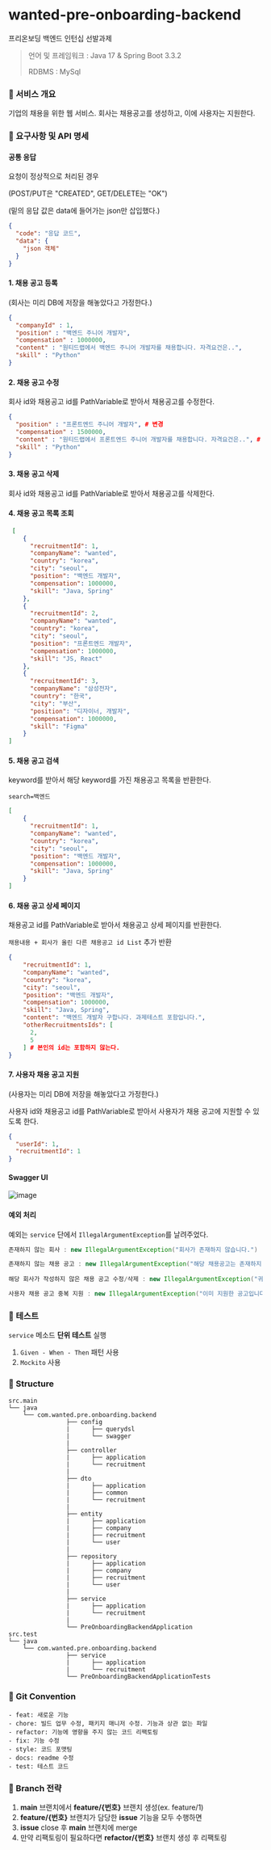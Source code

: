 # wanted-pre-onboarding-backend
프리온보딩 백엔드 인턴십 선발과제

> 언어 및 프레임워크 : Java 17 & Spring Boot 3.3.2
> 
> RDBMS : MySql

### 📌 서비스 개요
기업의 채용을 위한 웹 서비스. 
회사는 채용공고를 생성하고, 이에 사용자는 지원한다.

### 📌 요구사항 및 API 명세
#### 공통 응답
요청이 정상적으로 처리된 경우

(POST/PUT은 "CREATED", GET/DELETE는 "OK")

(밑의 응답 값은 data에 들어가는 json만 삽입했다.)
```json
{
  "code": "응답 코드",
  "data": {
    "json 객체"
  }
}
```
#### 1. 채용 공고 등록
(회사는 미리 DB에 저장을 해놓았다고 가정한다.)
```json
{
  "companyId" : 1,
  "position" : "백엔드 주니어 개발자",
  "compensation" : 1000000,
  "content" : "원티드랩에서 백엔드 주니어 개발자를 채용합니다. 자격요건은..",
  "skill" : "Python"
}
```

#### 2. 채용 공고 수정
회사 id와 채용공고 id를 PathVariable로 받아서 채용공고를 수정한다.
```json
{
  "position" : "프론트엔드 주니어 개발자", # 변경
  "compensation" : 1500000,
  "content" : "원티드랩에서 프론트엔드 주니어 개발자를 채용합니다. 자격요건은..", # 변경
  "skill" : "Python"
}
```

#### 3. 채용 공고 삭제
회사 id와 채용공고 id를 PathVariable로 받아서 채용공고를 삭제한다.

#### 4. 채용 공고 목록 조회
```json
 [
    {
      "recruitmentId": 1,
      "companyName": "wanted",
      "country": "korea",
      "city": "seoul",
      "position": "백엔드 개발자",
      "compensation": 1000000,
      "skill": "Java, Spring"
    },
    {
      "recruitmentId": 2,
      "companyName": "wanted",
      "country": "korea",
      "city": "seoul",
      "position": "프론트엔드 개발자",
      "compensation": 1000000,
      "skill": "JS, React"
    },
    {
      "recruitmentId": 3,
      "companyName": "삼성전자",
      "country": "한국",
      "city": "부산",
      "position": "디자이너, 개발자",
      "compensation": 1000000,
      "skill": "Figma"
    }
]
```

#### 5. 채용 공고 검색
keyword를 받아서 해당 keyword를 가진 채용공고 목록을 반환한다.

`search=백엔드`
```json
[
    {
      "recruitmentId": 1,
      "companyName": "wanted",
      "country": "korea",
      "city": "seoul",
      "position": "백엔드 개발자",
      "compensation": 1000000,
      "skill": "Java, Spring"
    }
]
```

#### 6. 채용 공고 상세 페이지
채용공고 id를 PathVariable로 받아서 채용공고 상세 페이지를 반환한다.

`채용내용 + 회사가 올린 다른 채용공고 id List` 추가 반환
```json
{
    "recruitmentId": 1,
    "companyName": "wanted",
    "country": "korea",
    "city": "seoul",
    "position": "백엔드 개발자",
    "compensation": 1000000,
    "skill": "Java, Spring",
    "content": "백엔드 개발자 구합니다. 과제테스트 포함입니다.",
    "otherRecruitmentsIds": [
      2,
      5
    ] # 본인의 id는 포함하지 않는다.
}
```

#### 7. 사용자 채용 공고 지원
(사용자는 미리 DB에 저장을 해놓았다고 가정한다.)

사용자 id와 채용공고 id를 PathVariable로 받아서 사용자가 채용 공고에 지원할 수 있도록 한다.
```json
{
  "userId": 1,
  "recruitmentId": 1
}
```
#### Swagger UI
![image](https://github.com/user-attachments/assets/8d7178f5-1692-4f86-87b7-3bfaf173bd13)

#### 예외 처리
예외는 `service` 단에서 `IllegalArgumentException`를 날려주었다.
```java
존재하지 않는 회사 : new IllegalArgumentException("회사가 존재하지 않습니다.")

존재하지 않는 채용 공고 : new IllegalArgumentException("해당 채용공고는 존재하지 않습니다.")
    
해당 회사가 작성하지 않은 채용 공고 수정/삭제 : new IllegalArgumentException("귀사가 작성하지 않은 채용공고는 삭제/수정할 수 없습니다.")

사용자 채용 공고 중복 지원 : new IllegalArgumentException("이미 지원한 공고입니다.")
```

### 📌 테스트
`service` 메소드 **단위 테스트** 실행
1. `Given - When - Then` 패턴 사용
2. `Mockito` 사용

### 📌 Structure
```
src.main
└── java
    └── com.wanted.pre.onboarding.backend
                ├── config
                |      ├── querydsl
                |      └── swagger
                |
                ├── controller  
                |      ├── application
                |      └── recruitment
                |
                ├── dto
                |      ├── application
                |      ├── common   
                |      └── recruitment
                |
                ├── entity
                |      ├── application
                |      ├── company   
                |      ├── recruitment
                |      └── user
                |
                ├── repository
                |      ├── application
                |      ├── company   
                |      ├── recruitment
                |      └── user
                |
                ├── service
                |      ├── application 
                |      └── recruitment
                |
                └── PreOnboardingBackendApplication
src.test
└── java
    └── com.wanted.pre.onboarding.backend
                ├── service
                |      ├── application
                |      └── recruitment
                └── PreOnboardingBackendApplicationTests
```

### 📌 Git Convention
```
- feat: 새로운 기능
- chore: 빌드 업무 수정, 패키지 매니저 수정. 기능과 상관 없는 파일
- refactor: 기능에 영향을 주지 않는 코드 리팩토링
- fix: 기능 수정
- style: 코드 포맷팅
- docs: readme 수정
- test: 테스트 코드
```

### 📌 Branch 전략
1. **main** 브랜치에서 **feature/{번호}** 브랜치 생성(ex. feature/1)
2. **feature/{번호}** 브랜치가 담당한 **issue** 기능을 모두 수행하면
3. **issue** close 후 **main** 브랜치에 merge
4. 만약 리팩토링이 필요하다면 **refactor/{번호}** 브랜치 생성 후 리팩토링
